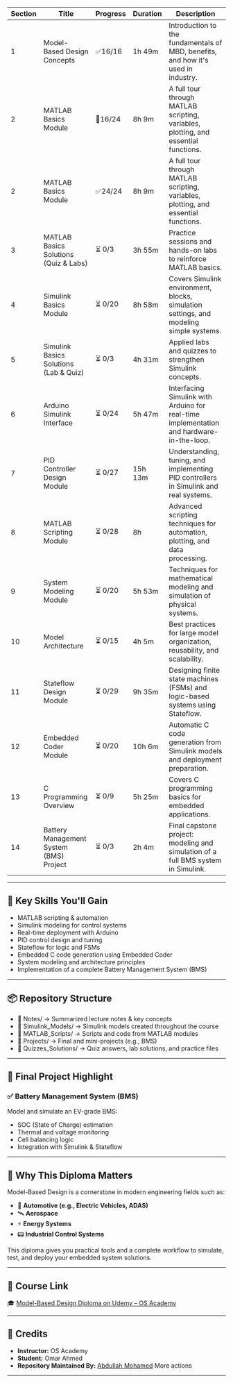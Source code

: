 | Section | Title | Progress | Duration | Description |
|--------|-------|----------|----------|-------------|
| 1 | Model-Based Design Concepts | ✅16/16 | 1h 49m | Introduction to the fundamentals of MBD, benefits, and how it's used in industry. |
| 2 | MATLAB Basics Module | 🔄16/24 | 8h 9m | A full tour through MATLAB scripting, variables, plotting, and essential functions. |
| 2 | MATLAB Basics Module | ✅24/24 | 8h 9m | A full tour through MATLAB scripting, variables, plotting, and essential functions. |
| 3 | MATLAB Basics Solutions (Quiz & Labs) | ⏳ 0/3 | 3h 55m | Practice sessions and hands-on labs to reinforce MATLAB basics. |
| 4 | Simulink Basics Module | ⏳ 0/20 | 8h 58m | Covers Simulink environment, blocks, simulation settings, and modeling simple systems. |
| 5 | Simulink Basics Solutions (Lab & Quiz) | ⏳ 0/3 | 4h 31m | Applied labs and quizzes to strengthen Simulink concepts. |
| 6 | Arduino Simulink Interface | ⏳ 0/24 | 5h 47m | Interfacing Simulink with Arduino for real-time implementation and hardware-in-the-loop. |
| 7 | PID Controller Design Module | ⏳ 0/27 | 15h 13m | Understanding, tuning, and implementing PID controllers in Simulink and real systems. |
| 8 | MATLAB Scripting Module | ⏳ 0/28 | 8h | Advanced scripting techniques for automation, plotting, and data processing. |
| 9 | System Modeling Module | ⏳ 0/20 | 5h 53m | Techniques for mathematical modeling and simulation of physical systems. |
| 10 | Model Architecture | ⏳ 0/15 | 4h 5m | Best practices for large model organization, reusability, and scalability. |
| 11 | Stateflow Design Module | ⏳ 0/29 | 9h 35m | Designing finite state machines (FSMs) and logic-based systems using Stateflow. |
| 12 | Embedded Coder Module | ⏳ 0/20 | 10h 6m | Automatic C code generation from Simulink models and deployment preparation. |
| 13 | C Programming Overview | ⏳ 0/9 | 5h 25m | Covers C programming basics for embedded applications. |
| 14 | Battery Management System (BMS) Project | ⏳ 0/3 | 2h 4m | Final capstone project: modeling and simulation of a full BMS system in Simulink. |

---

## 🧠 Key Skills You'll Gain

- MATLAB scripting & automation
- Simulink modeling for control systems
- Real-time deployment with Arduino
- PID control design and tuning
- Stateflow for logic and FSMs
- Embedded C code generation using Embedded Coder
- System modeling and architecture principles
- Implementation of a complete Battery Management System (BMS)

---

## 📦 Repository Structure

- 📁 Notes/ → Summarized lecture notes & key concepts
- 📁 Simulink_Models/ → Simulink models created throughout the course
- 📁 MATLAB_Scripts/ → Scripts and code from MATLAB modules
- 📁 Projects/ → Final and mini-projects (e.g., BMS)
- 📁 Quizzes_Solutions/ → Quiz answers, lab solutions, and practice files


---

## 🔋 Final Project Highlight

### ✅ Battery Management System (BMS)

Model and simulate an EV-grade BMS:
- SOC (State of Charge) estimation
- Thermal and voltage monitoring
- Cell balancing logic
- Integration with Simulink & Stateflow

---

## 💼 Why This Diploma Matters

Model-Based Design is a cornerstone in modern engineering fields such as:
- 🚗 **Automotive (e.g., Electric Vehicles, ADAS)**
- 🛰️ **Aerospace**
- ⚡ **Energy Systems**
- 📟 **Industrial Control Systems**

This diploma gives you practical tools and a complete workflow to simulate, test, and deploy your embedded system solutions.

---

## 🔗 Course Link

🎓 [Model-Based Design Diploma on Udemy – OS Academy](https://www.udemy.com/user/os-academy/)

---

## 🤝 Credits

- **Instructor:** OS Academy  
- **Student:** Omar Ahmed 
- **Repository Maintained By:** [Abdullah Mohamed](https://github.com/AbdallahMohamedd)
More actions
---
